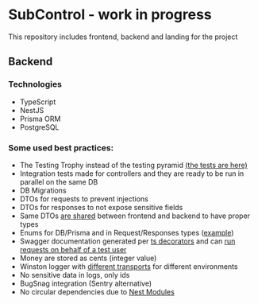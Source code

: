 # SubControl - work in progress

This repository includes frontend, backend and landing for the project

## Backend

### Technologies

- TypeScript
- NestJS
- Prisma ORM
- PostgreSQL

### Some used best practices:

- The Testing Trophy instead of the testing pyramid [(the tests are here)](apps/backend/tests)
- Integration tests made for controllers and they are ready to be run in parallel on the same DB
- DB Migrations
- DTOs for requests to prevent injections
- DTOs for responses to not expose sensitive fields 
- Same DTOs [are shared](packages/shared-dtos) between frontend and backend to have proper types
- Enums for DB/Prisma and in Request/Responses types ([example](packages/shared-dtos/src/subscriptions/requests.dto.ts))
- Swagger documentation generated per [ts decorators](apps/backend/src/modules/subscriptions/subscriptions.controller.ts) and can [run requests on behalf of a test user](apps/backend/src/utils/swagger.ts)
- Money are stored as cents (integer value)
- Winston logger with [different transports](apps/backend/src/config/winston-logger.config.ts) for different environments
- No sensitive data in logs, only ids
- BugSnag integration (Sentry alternative)
- No circular dependencies due to [Nest Modules](apps/backend/src/modules/subscriptions/subscriptions.module.ts)
